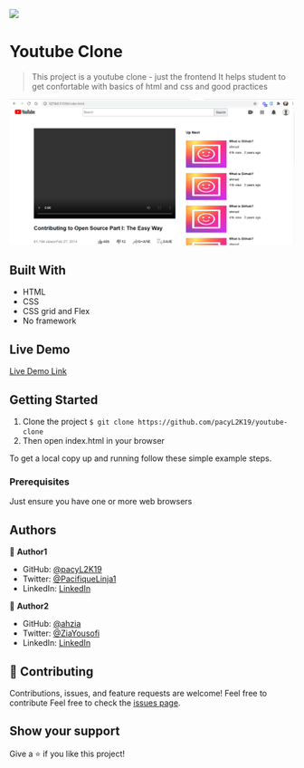 ![](https://img.shields.io/badge/Microverse-blueviolet)

# Youtube Clone

> This project is a youtube clone - just the frontend
> It helps student to get confortable with basics of html and css and good practices

![screenshot](./app_screenshot.png)

## Built With

- HTML
- CSS
- CSS grid and Flex
- No framework

## Live Demo

[Live Demo Link](https://pacyl2k19.github.io/youtube-clone/)


## Getting Started

1. Clone the project 
  `$ git clone https://github.com/pacyL2K19/youtube-clone `
2. Then open index.html in your browser

To get a local copy up and running follow these simple example steps.

### Prerequisites

Just ensure you have one or more web browsers

## Authors

👤 **Author1**

- GitHub: [@pacyL2K19](https://github.com/pacyL2K19)
- Twitter: [@PacifiqueLinja1](https://twitter.com/PacifiqueLinja1)
- LinkedIn: [LinkedIn](https://www.linkedin.com/in/pacifique-linjanja-2a565517b/)

👤 **Author2**

- GitHub: [@ahzia](https://github.com/ahzia)
- Twitter: [@ZiaYousofi](https://twitter.com/ZiaYousofi)
- LinkedIn: [LinkedIn](https://https://www.linkedin.com/in/ah-ziayosfi)

## 🤝 Contributing

Contributions, issues, and feature requests are welcome!
Feel free to contribute 
Feel free to check the [issues page](https://github.com/pacyL2K19/youtube-clone/issues).

## Show your support

Give a ⭐️ if you like this project!




